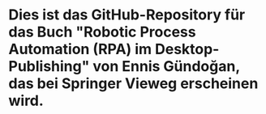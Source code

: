# Dies ist das GitHub-Repository für das Buch "Robotic Process Automation (RPA) im Desktop-Publishing" von Ennis Gündoğan, das bei Springer Vieweg erscheinen wird.
